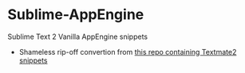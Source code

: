 Sublime-AppEngine
=================

Sublime Text 2 Vanilla AppEngine snippets 

* Shameless rip-off convertion from [this repo containing Textmate2 snippets](https://github.com/crsantos/textmate-AppEngine)